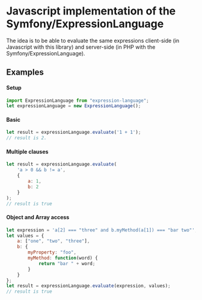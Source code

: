 # Javascript implementation of the Symfony/ExpressionLanguage

The idea is to be able to evaluate the same expressions client-side (in Javascript with this library)
and server-side (in PHP with the Symfony/ExpressionLanguage).

## Examples
#### Setup
```javascript
import ExpressionLanguage from "expression-language";
let expressionLanguage = new ExpressionLanguage();
```
#### Basic
```javascript
let result = expressionLanguage.evaluate('1 + 1');
// result is 2.
```
#### Multiple clauses
```javascript
let result = expressionLanguage.evaluate(
    'a > 0 && b != a', 
    {
        a: 1, 
        b: 2
    }
);
// result is true
```
#### Object and Array access
```javascript
let expression = 'a[2] === "three" and b.myMethod(a[1]) === "bar two"';
let values = {
    a: ["one", "two", "three"], 
    b: {
        myProperty: "foo", 
        myMethod: function(word) {
            return "bar " + word;
        }
    }
};
let result = expressionLanguage.evaluate(expression, values);
// result is true
```

